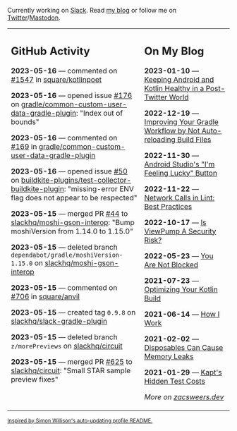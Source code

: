 Currently working on [Slack](https://slack.com/). Read [my blog](https://zacsweers.dev/) or follow me on [Twitter](https://twitter.com/ZacSweers)/[Mastodon](https://hachyderm.io/@ZacSweers).

<table><tr><td valign="top" width="60%">

## GitHub Activity
<!-- githubActivity starts -->
**2023-05-16** — commented on [#1547](https://github.com/square/kotlinpoet/issues/1547#issuecomment-1549118405) in [square/kotlinpoet](https://github.com/square/kotlinpoet)

**2023-05-16** — opened issue [#176](https://github.com/gradle/common-custom-user-data-gradle-plugin/issues/176) on [gradle/common-custom-user-data-gradle-plugin](https://github.com/gradle/common-custom-user-data-gradle-plugin): "Index out of bounds"

**2023-05-16** — commented on [#169](https://github.com/gradle/common-custom-user-data-gradle-plugin/pull/169#issuecomment-1549086827) in [gradle/common-custom-user-data-gradle-plugin](https://github.com/gradle/common-custom-user-data-gradle-plugin)

**2023-05-16** — opened issue [#50](https://github.com/buildkite-plugins/test-collector-buildkite-plugin/issues/50) on [buildkite-plugins/test-collector-buildkite-plugin](https://github.com/buildkite-plugins/test-collector-buildkite-plugin): "missing-error ENV flag does not appear to be respected"

**2023-05-15** — merged PR [#44](https://github.com/slackhq/moshi-gson-interop/pull/44) to [slackhq/moshi-gson-interop](https://github.com/slackhq/moshi-gson-interop): "Bump moshiVersion from 1.14.0 to 1.15.0"

**2023-05-15** — deleted branch `dependabot/gradle/moshiVersion-1.15.0` on [slackhq/moshi-gson-interop](https://github.com/slackhq/moshi-gson-interop)

**2023-05-15** — commented on [#706](https://github.com/square/anvil/issues/706#issuecomment-1548567346) in [square/anvil](https://github.com/square/anvil)

**2023-05-15** — created tag `0.9.8` on [slackhq/slack-gradle-plugin](https://github.com/slackhq/slack-gradle-plugin)

**2023-05-15** — deleted branch `z/morePreviews` on [slackhq/circuit](https://github.com/slackhq/circuit)

**2023-05-15** — merged PR [#625](https://github.com/slackhq/circuit/pull/625) to [slackhq/circuit](https://github.com/slackhq/circuit): "Small STAR sample preview fixes"
<!-- githubActivity ends -->
</td><td valign="top" width="40%">

## On My Blog
<!-- blog starts -->
**2023-01-10** — [Keeping Android and Kotlin Healthy in a Post-Twitter World](https://www.zacsweers.dev/keeping-android-healthy/)

**2022-12-19** — [Improving Your Gradle Workflow by Not Auto-reloading Build Files](https://www.zacsweers.dev/improving-your-workflow-by-not-auto-reloading-build-files/)

**2022-11-30** — [Android Studio's "I'm Feeling Lucky" Button](https://www.zacsweers.dev/android-studios-im-feeling-lucky-button/)

**2022-11-22** — [Network Calls in Lint: Best Practices](https://www.zacsweers.dev/network-calls-in-lint-best-practices/)

**2022-10-17** — [Is ViewPump A Security Risk?](https://www.zacsweers.dev/is-viewpump-a-security-risk/)

**2022-05-23** — [You Are Not Blocked](https://www.zacsweers.dev/you-are-not-blocked/)

**2021-07-23** — [Optimizing Your Kotlin Build](https://www.zacsweers.dev/optimizing-your-kotlin-build/)

**2021-06-14** — [How I Work](https://www.zacsweers.dev/how-i-work/)

**2021-02-02** — [Disposables Can Cause Memory Leaks](https://www.zacsweers.dev/disposables-can-cause-memory-leaks/)

**2021-01-29** — [Kapt's Hidden Test Costs](https://www.zacsweers.dev/kapts-hidden-test-costs/)
<!-- blog ends -->
_More on [zacsweers.dev](https://zacsweers.dev/)_
</td></tr></table>

<sub><a href="https://simonwillison.net/2020/Jul/10/self-updating-profile-readme/">Inspired by Simon Willison's auto-updating profile README.</a></sub>
